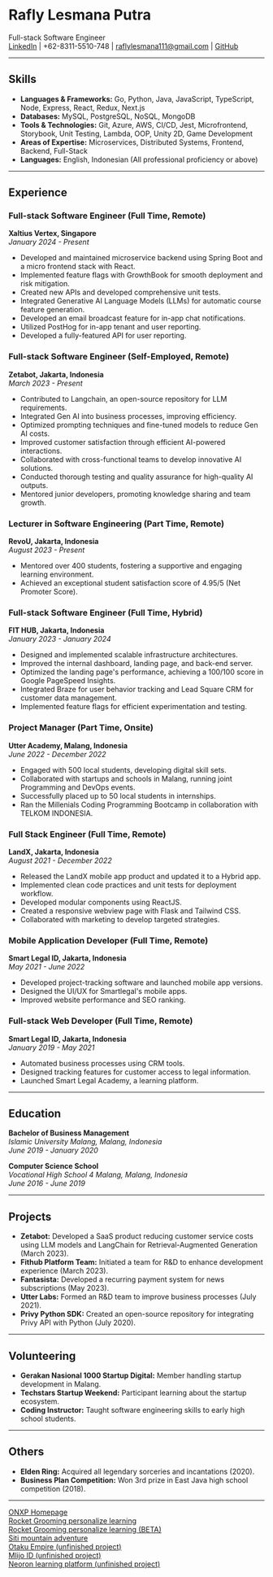 # Rafly Lesmana Putra
Full-stack Software Engineer  
[LinkedIn](https://www.linkedin.com/in/rafly-lesmana/) | +62-8311-5510-748 | raflylesmana111@gmail.com | [GitHub](https://github.com/RaflyLesmana3003)

---

## Skills
- **Languages & Frameworks:** Go, Python, Java, JavaScript, TypeScript, Node, Express, React, Redux, Next.js
- **Databases:** MySQL, PostgreSQL, NoSQL, MongoDB
- **Tools & Technologies:** Git, Azure, AWS, CI/CD, Jest, Microfrontend, Storybook, Unit Testing, Lambda, OOP, Unity 2D, Game Development
- **Areas of Expertise:** Microservices, Distributed Systems, Frontend, Backend, Full-Stack
- **Languages:** English, Indonesian (All professional proficiency or above)

---

## Experience

### Full-stack Software Engineer (Full Time, Remote)
**Xaltius Vertex, Singapore**  
*January 2024 - Present*
- Developed and maintained microservice backend using Spring Boot and a micro frontend stack with React.
- Implemented feature flags with GrowthBook for smooth deployment and risk mitigation.
- Created new APIs and developed comprehensive unit tests.
- Integrated Generative AI Language Models (LLMs) for automatic course feature generation.
- Developed an email broadcast feature for in-app chat notifications.
- Utilized PostHog for in-app tenant and user reporting.
- Developed a fully-featured API for user reporting.

### Full-stack Software Engineer (Self-Employed, Remote)
**Zetabot, Jakarta, Indonesia**  
*March 2023 - Present*
- Contributed to Langchain, an open-source repository for LLM requirements.
- Integrated Gen AI into business processes, improving efficiency.
- Optimized prompting techniques and fine-tuned models to reduce Gen AI costs.
- Improved customer satisfaction through efficient AI-powered interactions.
- Collaborated with cross-functional teams to develop innovative AI solutions.
- Conducted thorough testing and quality assurance for high-quality AI outputs.
- Mentored junior developers, promoting knowledge sharing and team growth.

### Lecturer in Software Engineering (Part Time, Remote)
**RevoU, Jakarta, Indonesia**  
*August 2023 - Present*
- Mentored over 400 students, fostering a supportive and engaging learning environment.
- Achieved an exceptional student satisfaction score of 4.95/5 (Net Promoter Score).

### Full-stack Software Engineer (Full Time, Hybrid)
**FIT HUB, Jakarta, Indonesia**  
*January 2023 - January 2024*
- Designed and implemented scalable infrastructure architectures.
- Improved the internal dashboard, landing page, and back-end server.
- Optimized the landing page's performance, achieving a 100/100 score in Google PageSpeed Insights.
- Integrated Braze for user behavior tracking and Lead Square CRM for customer data management.
- Implemented feature flags for efficient experimentation and testing.

### Project Manager (Part Time, Onsite)
**Utter Academy, Malang, Indonesia**  
*June 2022 - December 2022*
- Engaged with 500 local students, developing digital skill sets.
- Collaborated with startups and schools in Malang, running joint Programming and DevOps events.
- Successfully placed up to 50 local students in internships.
- Ran the Millenials Coding Programming Bootcamp in collaboration with TELKOM INDONESIA.

### Full Stack Engineer (Full Time, Remote)
**LandX, Jakarta, Indonesia**  
*August 2021 - December 2022*
- Released the LandX mobile app product and updated it to a Hybrid app.
- Implemented clean code practices and unit tests for deployment workflow.
- Developed modular components using ReactJS.
- Created a responsive webview page with Flask and Tailwind CSS.
- Collaborated with marketing to develop targeted strategies.

### Mobile Application Developer (Full Time, Remote)
**Smart Legal ID, Jakarta, Indonesia**  
*May 2021 - June 2022*
- Developed project-tracking software and launched mobile app versions.
- Designed the UI/UX for Smartlegal's mobile apps.
- Improved website performance and SEO ranking.

### Full-stack Web Developer (Full Time, Remote)
**Smart Legal ID, Jakarta, Indonesia**  
*January 2019 - May 2021*
- Automated business processes using CRM tools.
- Designed tracking features for customer access to legal information.
- Launched Smart Legal Academy, a learning platform.

---

## Education

**Bachelor of Business Management**  
*Islamic University Malang, Malang, Indonesia*  
*June 2019 - January 2020*

**Computer Science School**  
*Vocational High School 4 Malang, Malang, Indonesia*  
*June 2016 - June 2019*

---

## Projects
- **Zetabot:** Developed a SaaS product reducing customer service costs using LLM models and LangChain for Retrieval-Augmented Generation (March 2023).
- **Fithub Platform Team:** Initiated a team for R&D to enhance development experience (March 2023).
- **Fantasista:** Developed a recurring payment system for news subscriptions (May 2023).
- **Utter Labs:** Formed an R&D team to improve business processes (July 2021).
- **Privy Python SDK:** Created an open-source repository for integrating Privy API with Python (July 2020).

---

## Volunteering
- **Gerakan Nasional 1000 Startup Digital:** Member handling startup development in Malang.
- **Techstars Startup Weekend:** Participant learning about the startup ecosystem.
- **Coding Instructor:** Taught software engineering skills to early high school students.

---

## Others
- **Elden Ring:** Acquired all legendary sorceries and incantations (2020).
- **Business Plan Competition:** Won 3rd prize in East Java high school competition (2018).

---

[ONXP Homepage](https://dribbble.com/shots/24199131-ONXP-homepage-design)  
[Rocket Grooming personalize learning](https://dribbble.com/shots/24199120-Rocket-grooming-learning-platform)  
[Rocket Grooming personalize learning (BETA)](https://dribbble.com/shots/24199117-Rocket-grooming-learning-platform-BETA)  
[Siti mountain adventure](https://dribbble.com/shots/24199113-Mountain-adventure-website)  
[Otaku Empire (unfinished project)](https://dribbble.com/shots/24199110-Anime-streaming-app)  
[Mlijo ID (unfinished project)](https://dribbble.com/shots/24199104-Grocery-app)  
[Neoron learning platform (unfinished project)](https://dribbble.com/shots/24199106-neoron-learning-platform)
